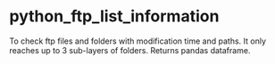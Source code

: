 # python_ftp_list_information

To check ftp files and folders with modification time and paths. It only reaches up to 3 sub-layers of folders. Returns pandas dataframe.
